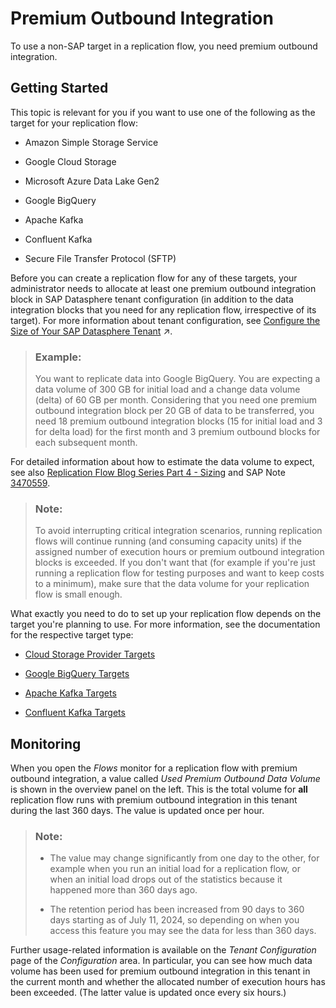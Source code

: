 <!-- loio4e9c6acb5d6a43fa9a6471837399e71c -->

# Premium Outbound Integration

To use a non-SAP target in a replication flow, you need premium outbound integration.



<a name="loio4e9c6acb5d6a43fa9a6471837399e71c__section_c1k_5sd_3cc"/>

## Getting Started

This topic is relevant for you if you want to use one of the following as the target for your replication flow:

-   Amazon Simple Storage Service

-   Google Cloud Storage

-   Microsoft Azure Data Lake Gen2

-   Google BigQuery

-   Apache Kafka

-   Confluent Kafka

-   Secure File Transfer Protocol \(SFTP\)

Before you can create a replication flow for any of these targets, your administrator needs to allocate at least one premium outbound integration block in SAP Datasphere tenant configuration \(in addition to the data integration blocks that you need for any replication flow, irrespective of its target\). For more information about tenant configuration, see [Configure the Size of Your SAP Datasphere Tenant](https://help.sap.com/viewer/935116dd7c324355803d4b85809cec97/DEV_CURRENT/en-US/33f8ef4ec359409fb75925a68c23ebc3.html "Configure the size of your tenant by specifying resource sizes based on your business needs. Capacity Units (CU) are allocated to obtain storage and compute resources for your tenant.") :arrow_upper_right:.

> ### Example:  
> You want to replicate data into Google BigQuery. You are expecting a data volume of 300 GB for initial load and a change data volume \(delta\) of 60 GB per month. Considering that you need one premium outbound integration block per 20 GB of data to be transferred, you need 18 premium outbound integration blocks \(15 for initial load and 3 for delta load\) for the first month and 3 premium outbound blocks for each subsequent month.

For detailed information about how to estimate the data volume to expect, see also [Replication Flow Blog Series Part 4 - Sizing](https://community.sap.com/t5/technology-blogs-by-sap/replication-flow-blog-series-part-4-sizing/ba-p/13579486) and SAP Note [3470559](https://me.sap.com/notes/3470559).

> ### Note:  
> To avoid interrupting critical integration scenarios, running replication flows will continue running \(and consuming capacity units\) if the assigned number of execution hours or premium outbound integration blocks is exceeded. If you don't want that \(for example if you're just running a replication flow for testing purposes and want to keep costs to a minimum\), make sure that the data volume for your replication flow is small enough.

What exactly you need to do to set up your replication flow depends on the target you're planning to use. For more information, see the documentation for the respective target type:

-   [Cloud Storage Provider Targets](cloud-storage-provider-targets-43d93a2.md)

-   [Google BigQuery Targets](google-bigquery-targets-56d4472.md)

-   [Apache Kafka Targets](apache-kafka-targets-6df55db.md)

-   [Confluent Kafka Targets](confluent-kafka-targets-74b3c95.md)




<a name="loio4e9c6acb5d6a43fa9a6471837399e71c__section_rjl_wsd_3cc"/>

## Monitoring

When you open the *Flows* monitor for a replication flow with premium outbound integration, a value called *Used Premium Outbound Data Volume* is shown in the overview panel on the left. This is the total volume for **all** replication flow runs with premium outbound integration in this tenant during the last 360 days. The value is updated once per hour.

> ### Note:  
> -   The value may change significantly from one day to the other, for example when you run an initial load for a replication flow, or when an initial load drops out of the statistics because it happened more than 360 days ago.
> 
> -   The retention period has been increased from 90 days to 360 days starting as of July 11, 2024, so depending on when you access this feature you may see the data for less than 360 days.

Further usage-related information is available on the *Tenant Configuration* page of the *Configuration* area. In particular, you can see how much data volume has been used for premium outbound integration in this tenant in the current month and whether the allocated number of execution hours has been exceeded. \(The latter value is updated once every six hours.\)

